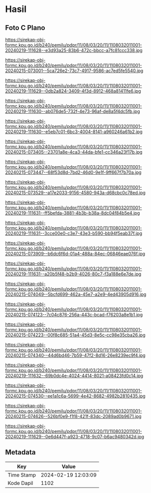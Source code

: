 # Hasil

## Foto C Plano

https://sirekap-obj-formc.kpu.go.id/b240/pemilu/pdpr/11/08/03/20/11/1108032011001-20240219-111628--e3d93a25-83b6-472c-bbcc-a7fc81ccc338.jpg

https://sirekap-obj-formc.kpu.go.id/b240/pemilu/pdpr/11/08/03/20/11/1108032011001-20240215-073001--5ca726e2-73c7-4917-9586-ac7ed5fe5540.jpg

https://sirekap-obj-formc.kpu.go.id/b240/pemilu/pdpr/11/08/03/20/11/1108032011001-20240219-111629--0db2a824-3409-4f3d-8912-468a81411fe6.jpg

https://sirekap-obj-formc.kpu.go.id/b240/pemilu/pdpr/11/08/03/20/11/1108032011001-20240219-111630--ab076de5-732f-4e73-96af-de8a5f4dc5fb.jpg

https://sirekap-obj-formc.kpu.go.id/b240/pemilu/pdpr/11/08/03/20/11/1108032011001-20240219-111630--e5eb7c01-6bc3-4004-8141-a960246a61b2.jpg

https://sirekap-obj-formc.kpu.go.id/b240/pemilu/pdpr/11/08/03/20/11/1108032011001-20240215-073405--23701a8e-4ca3-44da-bfe1-cc346a23f17b.jpg

https://sirekap-obj-formc.kpu.go.id/b240/pemilu/pdpr/11/08/03/20/11/1108032011001-20240215-073447--68f53d8d-7bd2-46d0-9e1f-9ff667f7b70a.jpg

https://sirekap-obj-formc.kpu.go.id/b240/pemilu/pdpr/11/08/03/20/11/1108032011001-20240215-073529--a17e2033-9156-4580-943a-d68cbc0c78ed.jpg

https://sirekap-obj-formc.kpu.go.id/b240/pemilu/pdpr/11/08/03/20/11/1108032011001-20240219-111631--ff5befda-3881-4b3b-b38a-8dc04f84b5e4.jpg

https://sirekap-obj-formc.kpu.go.id/b240/pemilu/pdpr/11/08/03/20/11/1108032011001-20240219-111631--3cce00e0-c3e7-43e3-b590-bb94f5eab37f.jpg

https://sirekap-obj-formc.kpu.go.id/b240/pemilu/pdpr/11/08/03/20/11/1108032011001-20240215-073909--b6dc6f6d-01a4-488a-84ec-06846eae076f.jpg

https://sirekap-obj-formc.kpu.go.id/b240/pemilu/pdpr/11/08/03/20/11/1108032011001-20240219-111631--a20b5f48-b2b9-4026-80c7-f3a188e6e7de.jpg

https://sirekap-obj-formc.kpu.go.id/b240/pemilu/pdpr/11/08/03/20/11/1108032011001-20240215-074049--5bcfd699-462a-45e7-a2e9-4ed43905d916.jpg

https://sirekap-obj-formc.kpu.go.id/b240/pemilu/pdpr/11/08/03/20/11/1108032011001-20240215-074123--7c04c876-256a-443c-bcad-f76203a8e1b1.jpg

https://sirekap-obj-formc.kpu.go.id/b240/pemilu/pdpr/11/08/03/20/11/1108032011001-20240215-074223--00f8c685-51a4-45d3-8e5c-cc98e35cba26.jpg

https://sirekap-obj-formc.kpu.go.id/b240/pemilu/pdpr/11/08/03/20/11/1108032011001-20240215-074340--44d6bd46-7b59-47f2-8d16-26e8239ec9f4.jpg

https://sirekap-obj-formc.kpu.go.id/b240/pemilu/pdpr/11/08/03/20/11/1108032011001-20240219-111632--69b0dc4e-4024-4414-8021-a08423fd0c14.jpg

https://sirekap-obj-formc.kpu.go.id/b240/pemilu/pdpr/11/08/03/20/11/1108032011001-20240215-074530--ee1a1c6a-5699-4e42-8682-4982b2810435.jpg

https://sirekap-obj-formc.kpu.go.id/b240/pemilu/pdpr/11/08/03/20/11/1108032011001-20240215-074626--526bf0e9-f1f8-421f-83dc-2089ad0b9671.jpg

https://sirekap-obj-formc.kpu.go.id/b240/pemilu/pdpr/11/08/03/20/11/1108032011001-20240219-111629--0e6d447f-a923-4718-9c07-b6ac9480342d.jpg


## Metadata

| Key        | Value               |
| ---------- | ------------------- |
| Time Stamp | 2024-02-19 12:03:09 |
| Kode Dapil | 1102                |



